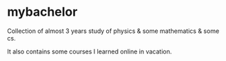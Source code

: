 # mybachelor
Collection of almost 3 years study of physics &amp; some mathematics &amp; some cs.

It also contains some courses I learned online in vacation.